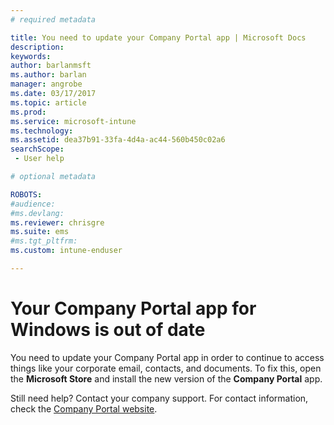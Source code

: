 ```yaml
---
# required metadata

title: You need to update your Company Portal app | Microsoft Docs
description:
keywords:
author: barlanmsftms.author: barlan
manager: angrobe
ms.date: 03/17/2017
ms.topic: article
ms.prod:
ms.service: microsoft-intune
ms.technology:
ms.assetid: dea37b91-33fa-4d4a-ac44-560b450c02a6searchScope: - User help

# optional metadata

ROBOTS:  
#audience:
#ms.devlang:
ms.reviewer: chrisgre
ms.suite: ems
#ms.tgt_pltfrm:
ms.custom: intune-enduser

---
```


# Your Company Portal app for Windows is out of date

You need to update your Company Portal app in order to continue to access things like your corporate email, contacts, and documents. To fix this, open the **Microsoft Store** and install the new version of the **Company Portal** app.

Still need help? Contact your company support. For contact information, check the [Company Portal website](http://portal.manage.microsoft.com).
